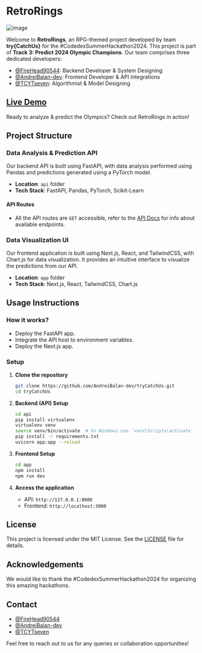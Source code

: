 # RetroRings
![image](https://github.com/user-attachments/assets/d986caff-7642-40dc-a389-09c771e95f82)

Welcome to **RetroRings**, an RPG-themed project developed by team **try{CatchUs}** for the #CodedexSummerHackathon2024. This project is part of **Track 3: Predict 2024 Olympic Champions**. Our team comprises three dedicated developers:
- [@FireHead90544](https://github.com/FireHead90544): Backend Developer & System Designing
- [@AndreiBalan-dev](https://github.com/AndreiBalan-dev): Frontend Developer & API Integrations
- [@TCYTseven](https://github.com/TCYTseven): Algorithmist & Model Designing

## [Live Demo](https://www.tryretrorings.xyz/)
Ready to analyze & predict the Olympics? Check out RetroRings in action!

## Project Structure

### Data Analysis & Prediction API
Our backend API is built using FastAPI, with data analysis performed using Pandas and predictions generated using a PyTorch model.

- **Location**: `api` folder
- **Tech Stack**: FastAPI, Pandas, PyTorch, Scikit-Learn

#### API Routes
- All the API routes are `GET` accessible, refer to the [API Docs](http://130.61.15.4:3001/docs) for info about available endpoints.

### Data Visualization UI
Our frontend application is built using Next.js, React, and TailwindCSS, with Chart.js for data visualization. It provides an intuitive interface to visualize the predictions from our API.

- **Location**: `app` folder
- **Tech Stack**: Next.js, React, TailwindCSS, Chart.js

## Usage Instructions

### How it works?
- Deploy the FastAPI app.
- Integrate the API host to environment variables.
- Deploy the Next.js app.

### Setup

1. **Clone the repository**
    ```sh
    git clone https://github.com/AndreiBalan-dev/tryCatchUs.git
    cd tryCatchUs
    ```

2. **Backend (API) Setup**
    ```sh
    cd api
    pip install virtualenv
    virtualenv venv
    source venv/bin/activate  # On Windows use `venv\Scripts\activate`
    pip install -r requirements.txt
    uvicorn app:app --reload
    ```

3. **Frontend Setup**
    ```sh
    cd app
    npm install
    npm run dev
    ```

4. **Access the application**
    - API: `http://127.0.0.1:8000`
    - Frontend: `http://localhost:3000`

## License
This project is licensed under the MIT License. See the [LICENSE](https://github.com/AndreiBalan-dev/tryCatchUs/blob/main/LICENSE) file for details.

## Acknowledgements
We would like to thank the #CodedexSummerHackathon2024 for organizing this amazing hackathons.

## Contact
- [@FireHead90544](https://github.com/FireHead90544)
- [@AndreiBalan-dev](https://github.com/AndreiBalan-dev)
- [@TCYTseven](https://github.com/TCYTseven)

Feel free to reach out to us for any queries or collaboration opportunities!
